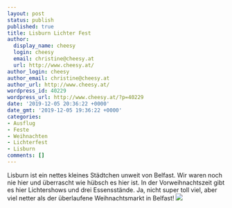 ```yaml
---
layout: post
status: publish
published: true
title: Lisburn Lichter Fest
author:
  display_name: cheesy
  login: cheesy
  email: christine@cheesy.at
  url: http://www.cheesy.at/
author_login: cheesy
author_email: christine@cheesy.at
author_url: http://www.cheesy.at/
wordpress_id: 40229
wordpress_url: http://www.cheesy.at/?p=40229
date: '2019-12-05 20:36:22 +0000'
date_gmt: '2019-12-05 19:36:22 +0000'
categories:
- Ausflug
- Feste
- Weihnachten
- Lichterfest
- Lisburn
comments: []
---
```

Lisburn ist ein nettes kleines Städtchen unweit von Belfast. Wir waren noch nie hier und überrascht wie hübsch es hier ist. In der Vorweihnachtszeit gibt es hier Lichtershows und drei Essensstände. Ja, nicht super toll viel, aber viel netter als der überlaufene Weihnachtsmarkt in Belfast!
[![](http://www.cheesy.at/wp-content/uploads/Lisburn-Lights-009.jpg)](http://www.cheesy.at/fotos/leben-in-belfast/lisburn-christmas-lights/)
